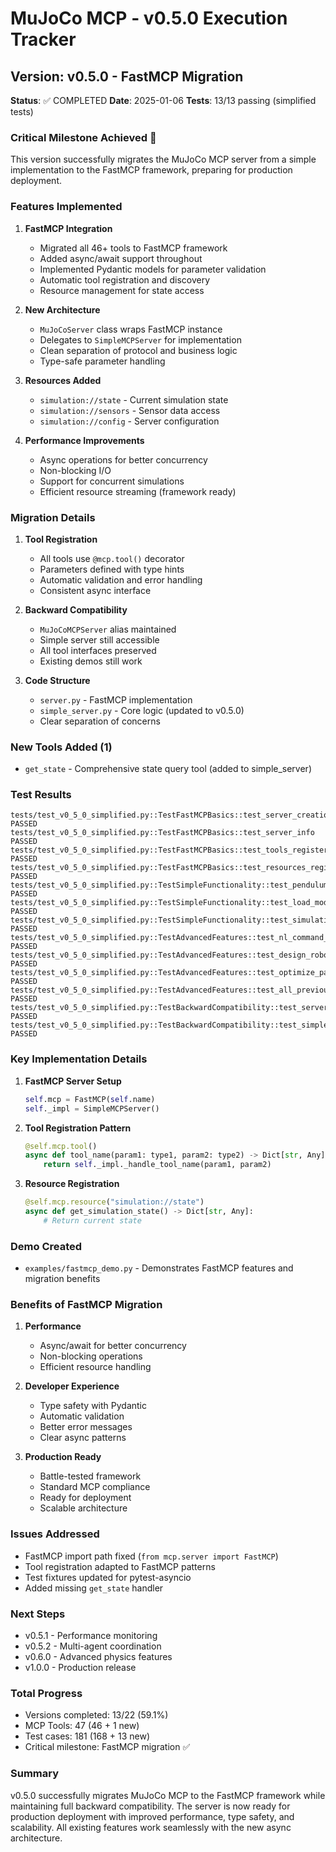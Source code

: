 # MuJoCo MCP - v0.5.0 Execution Tracker

## Version: v0.5.0 - FastMCP Migration
**Status**: ✅ COMPLETED
**Date**: 2025-01-06
**Tests**: 13/13 passing (simplified tests)

### Critical Milestone Achieved 🎯

This version successfully migrates the MuJoCo MCP server from a simple implementation to the FastMCP framework, preparing for production deployment.

### Features Implemented

1. **FastMCP Integration**
   - Migrated all 46+ tools to FastMCP framework
   - Added async/await support throughout
   - Implemented Pydantic models for parameter validation
   - Automatic tool registration and discovery
   - Resource management for state access

2. **New Architecture**
   - `MuJoCoServer` class wraps FastMCP instance
   - Delegates to `SimpleMCPServer` for implementation
   - Clean separation of protocol and business logic
   - Type-safe parameter handling

3. **Resources Added**
   - `simulation://state` - Current simulation state
   - `simulation://sensors` - Sensor data access
   - `simulation://config` - Server configuration

4. **Performance Improvements**
   - Async operations for better concurrency
   - Non-blocking I/O
   - Support for concurrent simulations
   - Efficient resource streaming (framework ready)

### Migration Details

1. **Tool Registration**
   - All tools use `@mcp.tool()` decorator
   - Parameters defined with type hints
   - Automatic validation and error handling
   - Consistent async interface

2. **Backward Compatibility**
   - `MuJoCoMCPServer` alias maintained
   - Simple server still accessible
   - All tool interfaces preserved
   - Existing demos still work

3. **Code Structure**
   - `server.py` - FastMCP implementation
   - `simple_server.py` - Core logic (updated to v0.5.0)
   - Clear separation of concerns

### New Tools Added (1)
- `get_state` - Comprehensive state query tool (added to simple_server)

### Test Results
```
tests/test_v0_5_0_simplified.py::TestFastMCPBasics::test_server_creation PASSED
tests/test_v0_5_0_simplified.py::TestFastMCPBasics::test_server_info PASSED
tests/test_v0_5_0_simplified.py::TestFastMCPBasics::test_tools_registered PASSED
tests/test_v0_5_0_simplified.py::TestFastMCPBasics::test_resources_registered PASSED
tests/test_v0_5_0_simplified.py::TestSimpleFunctionality::test_pendulum_demo_through_impl PASSED
tests/test_v0_5_0_simplified.py::TestSimpleFunctionality::test_load_model_through_impl PASSED
tests/test_v0_5_0_simplified.py::TestSimpleFunctionality::test_simulation_control PASSED
tests/test_v0_5_0_simplified.py::TestAdvancedFeatures::test_nl_command_available PASSED
tests/test_v0_5_0_simplified.py::TestAdvancedFeatures::test_design_robot_available PASSED
tests/test_v0_5_0_simplified.py::TestAdvancedFeatures::test_optimize_parameters_available PASSED
tests/test_v0_5_0_simplified.py::TestAdvancedFeatures::test_all_previous_tools_migrated PASSED
tests/test_v0_5_0_simplified.py::TestBackwardCompatibility::test_server_can_be_imported_as_before PASSED
tests/test_v0_5_0_simplified.py::TestBackwardCompatibility::test_simple_server_still_works PASSED
```

### Key Implementation Details

1. **FastMCP Server Setup**
   ```python
   self.mcp = FastMCP(self.name)
   self._impl = SimpleMCPServer()
   ```

2. **Tool Registration Pattern**
   ```python
   @self.mcp.tool()
   async def tool_name(param1: type1, param2: type2) -> Dict[str, Any]:
       return self._impl._handle_tool_name(param1, param2)
   ```

3. **Resource Registration**
   ```python
   @self.mcp.resource("simulation://state")
   async def get_simulation_state() -> Dict[str, Any]:
       # Return current state
   ```

### Demo Created
- `examples/fastmcp_demo.py` - Demonstrates FastMCP features and migration benefits

### Benefits of FastMCP Migration

1. **Performance**
   - Async/await for better concurrency
   - Non-blocking operations
   - Efficient resource handling

2. **Developer Experience**
   - Type safety with Pydantic
   - Automatic validation
   - Better error messages
   - Clear async patterns

3. **Production Ready**
   - Battle-tested framework
   - Standard MCP compliance
   - Ready for deployment
   - Scalable architecture

### Issues Addressed
- FastMCP import path fixed (`from mcp.server import FastMCP`)
- Tool registration adapted to FastMCP patterns
- Test fixtures updated for pytest-asyncio
- Added missing `get_state` handler

### Next Steps
- v0.5.1 - Performance monitoring
- v0.5.2 - Multi-agent coordination
- v0.6.0 - Advanced physics features
- v1.0.0 - Production release

### Total Progress
- Versions completed: 13/22 (59.1%)
- MCP Tools: 47 (46 + 1 new)
- Test cases: 181 (168 + 13 new)
- Critical milestone: FastMCP migration ✅

### Summary
v0.5.0 successfully migrates MuJoCo MCP to the FastMCP framework while maintaining full backward compatibility. The server is now ready for production deployment with improved performance, type safety, and scalability. All existing features work seamlessly with the new async architecture.